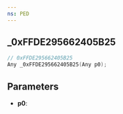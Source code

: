 ```yaml
---
ns: PED
---
```

## _0xFFDE295662405B25

```c
// 0xFFDE295662405B25
Any _0xFFDE295662405B25(Any p0);
```

## Parameters
* **p0**:
